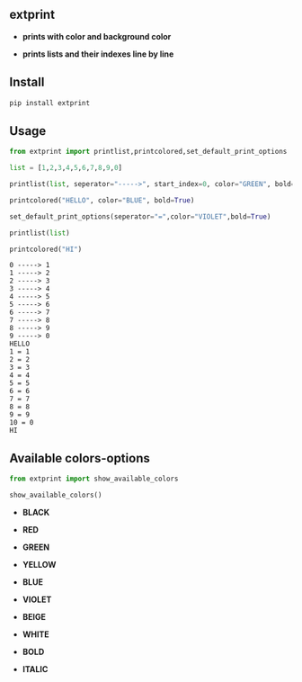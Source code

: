 ## extprint

- **prints with color and background color**

- **prints lists and their indexes line by line**


## Install

```sh
pip install extprint
```

## Usage

```python
from extprint import printlist,printcolored,set_default_print_options
```

```python
list = [1,2,3,4,5,6,7,8,9,0]

printlist(list, seperator="----->", start_index=0, color="GREEN", bold=True)

printcolored("HELLO", color="BLUE", bold=True)

set_default_print_options(seperator="=",color="VIOLET",bold=True)

printlist(list)

printcolored("HI")
```
```
0 -----> 1
1 -----> 2
2 -----> 3
3 -----> 4
4 -----> 5
5 -----> 6
6 -----> 7
7 -----> 8
8 -----> 9
9 -----> 0
HELLO
1 = 1
2 = 2
3 = 3
4 = 4
5 = 5
6 = 6
7 = 7
8 = 8
9 = 9
10 = 0
HI
```


## Available colors-options

```python
from extprint import show_available_colors

show_available_colors()

```

- **BLACK**
- **RED**
- **GREEN**
- **YELLOW**
- **BLUE**
- **VIOLET**
- **BEIGE**
- **WHITE**

- **BOLD**
- **ITALIC**


